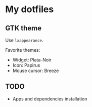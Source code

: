# My dotfiles
## GTK theme
Use `lxappearance`.

Favorite themes:
* Widget: Plata-Noir
* Icon: Papirus
* Mouse cursor: Breeze

## TODO
* Apps and dependencies installation
